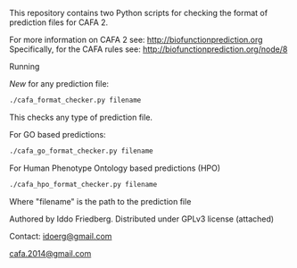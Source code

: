
This repository contains two Python scripts for checking the format of 
prediction files for CAFA 2.

For more information on CAFA 2 see: http://biofunctionprediction.org
Specifically, for the CAFA rules see: http://biofunctionprediction.org/node/8

Running

*New* for any prediction file:
```bash
./cafa_format_checker.py filename
```
This checks any type of prediction file.

For GO based predictions:
```bash
./cafa_go_format_checker.py filename
```

For Human Phenotype Ontology based predictions (HPO)
```bash
./cafa_hpo_format_checker.py filename
```
Where "filename" is the path to the prediction file

Authored by Iddo Friedberg. Distributed under GPLv3 license (attached)

Contact: idoerg@gmail.com

cafa.2014@gmail.com
